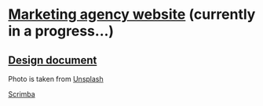 # [Marketing agency website]( https://frontendella.github.io/Marketing-agency-website/) (currently in a progress...)


## [Design document](https://xd.adobe.com/spec/f255d364-6d5e-4aaf-7703-6f8d0a398281-8464/grid)

Photo is taken from [Unsplash](https://unsplash.com/)

[Scrimba](https://scrimba.com/learn/designbootcamp)